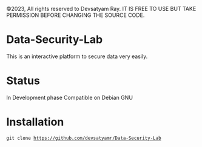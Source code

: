©2023, All rights reserved to Devsatyam Ray.
IT IS FREE TO USE BUT TAKE PERMISSION BEFORE CHANGING THE SOURCE CODE.

# Data-Security-Lab
This is an interactive platform to secure data very easily.
# Status
 In Development phase
 Compatible on Debian GNU
# Installation
 <code>git clone https://github.com/devsatyamr/Data-Security-Lab</code>
 
